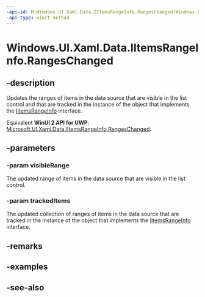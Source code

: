 ```yaml
---
-api-id: M:Windows.UI.Xaml.Data.IItemsRangeInfo.RangesChanged(Windows.UI.Xaml.Data.ItemIndexRange,Windows.Foundation.Collections.IVectorView{Windows.UI.Xaml.Data.ItemIndexRange})
-api-type: winrt method
---
```


<!-- Method syntax
public void RangesChanged(Windows.UI.Xaml.Data.ItemIndexRange visibleRange, Windows.Foundation.Collections.IVectorView<Windows.UI.Xaml.Data.ItemIndexRange> trackedItems)
-->

# Windows.UI.Xaml.Data.IItemsRangeInfo.RangesChanged

## -description
Updates the ranges of items in the data source that are visible in the list control and that are tracked in the instance of the object that implements the [IItemsRangeInfo](iitemsrangeinfo.md) interface.

Equivalent **WinUI 2 API for UWP**: [Microsoft.UI.Xaml.Data.IItemsRangeInfo.RangesChanged](/windows/winui/api/microsoft.ui.xaml.data.iitemsrangeinfo.rangeschanged).

## -parameters
### -param visibleRange
The updated range of items in the data source that are visible in the list control.

### -param trackedItems
The updated collection of ranges of items in the data source that are tracked in the instance of the object that implements the [IItemsRangeInfo](iitemsrangeinfo.md) interface.

## -remarks

## -examples

## -see-also
